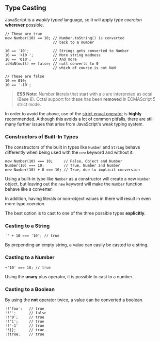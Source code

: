 ## Type Casting

JavaScript is a *weakly typed* language, so it will apply *type coercion*
**wherever** possible.

    // These are true
    new Number(10) == 10; // Number.toString() is converted
                          // back to a number

    10 == '10';           // Strings gets converted to Number
    10 == '+10 ';         // More string madness
    10 == '010';          // And more 
    isNaN(null) == false; // null converts to 0
                          // which of course is not NaN
    
    // These are false
    10 == 010;
    10 == '-10';

> **ES5 Note:** Number literals that start with a `0` are interpreted as octal 
> (Base 8). Octal support for these has been **removed** in ECMAScript 5 strict 
> mode.

In order to avoid the above, use of the [strict equal operator](#types.equality) 
is **highly** recommended. Although this avoids a lot of common pitfalls, there 
are still many further issues that arise from JavaScript's weak typing system.

### Constructors of Built-In Types

The constructors of the built in types like `Number` and `String` behave
differently when being used with the `new` keyword and without it.

    new Number(10) === 10;     // False, Object and Number
    Number(10) === 10;         // True, Number and Number
    new Number(10) + 0 === 10; // True, due to implicit conversion

Using a built-in type like `Number` as a constructor will create a new `Number` 
object, but leaving out the `new` keyword will make the `Number` function behave
like a converter.

In addition, having literals or non-object values in there will result in even
more type coercion.

The best option is to cast to one of the three possible types **explicitly**.

### Casting to a String

    '' + 10 === '10'; // true

By prepending an empty string, a value can easily be casted to a string.

### Casting to a Number

    +'10' === 10; // true

Using the **unary** plus operator, it is possible to cast to a number.

### Casting to a Boolean

By using the **not** operator twice, a value can be converted a boolean.

    !!'foo';   // true
    !!'';      // false
    !!'0';     // true
    !!'1';     // true
    !!'-1'     // true
    !!{};      // true
    !!true;    // true


